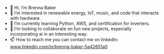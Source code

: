 - 👋 Hi, I’m Brenna Baker
- 👀 I’m interested in renewable energy, IoT, music, and code that interacts with hardware.
- 🌱 I’m currently learning Python, AWS, and certification for inverters.
- 💞️ I’m looking to collaborate on fun new projects, especially incorporating ai in an interesting way.
- 📫 How to reach me you can contact me on linkedIn: www.linkedin.com/in/brenna-baker-5a42651a0

<!---
itsmebrenbren/itsmebrenbren is a ✨ special ✨ repository because its `README.md` (this file) appears on your GitHub profile.
You can click the Preview link to take a look at your changes.
--->
